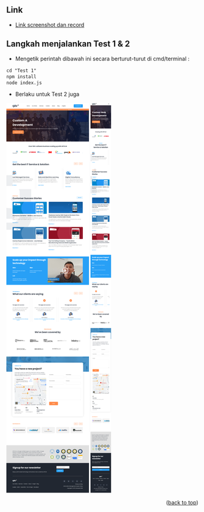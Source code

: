 
## Link
* [Link screenshot dan record](https://drive.google.com/drive/folders/1c4ZDQlO9iTZnanYzYq3igH7LHEmwT4ax?usp=sharing)


## Langkah menjalankan Test 1 & 2
* Mengetik perintah dibawah ini secara berturut-turut di cmd/terminal : 
```
cd "Test 1"
npm install
node index.js
```

* Berlaku untuk Test 2 juga


[![Product Name Screen Shot][ss-desktop]](https://github.com/NafisHandoko/gits-test/blob/main/screenshot-desktop.png)
[![Product Name Screen Shot][ss-mobile]](https://github.com/NafisHandoko/gits-test/blob/main/screenshot-mobile.png)

<p align="right">(<a href="#top">back to top</a>)</p>

[ss-desktop]: screenshot-desktop.png
[ss-mobile]: screenshot-mobile.png